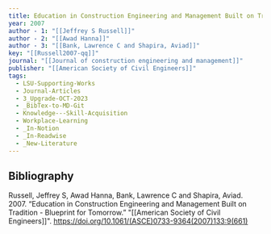 ```yaml
---
title: Education in Construction Engineering and Management Built on Tradition -  Blueprint for Tomorrow
year: 2007
author - 1: "[[Jeffrey S Russell]]"
author - 2: "[[Awad Hanna]]"
author - 3: "[[Bank, Lawrence C and Shapira, Aviad]]"
key: "[[Russell2007-qq]]"
journal: "[[Journal of construction engineering and management]]"
publisher: "[[American Society of Civil Engineers]]"
tags:
  - LSU-Supporting-Works
  - Journal-Articles
  - 3_Upgrade-OCT-2023
  - _BibTex-to-MD-Git
  - Knowledge---Skill-Acquisition
  - Workplace-Learning
  - _In-Notion
  - _In-Readwise
  - _New-Literature
---
```


## Bibliography
Russell, Jeffrey S, Awad Hanna, Bank, Lawrence C and Shapira, Aviad. 2007. “Education in Construction Engineering and Management Built on Tradition -  Blueprint for Tomorrow.” "[[American Society of Civil Engineers]]". https://doi.org/10.1061/(ASCE)0733-9364(2007)133:9(661)